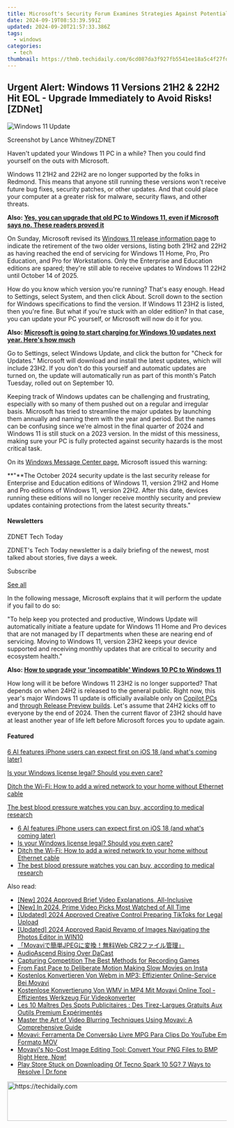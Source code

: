 ```yaml
---
title: Microsoft's Security Forum Examines Strategies Against Potential Worldwide Tech Crisis - Can They Deliver?
date: 2024-09-19T08:53:39.591Z
updated: 2024-09-20T21:57:33.386Z
tags:
  - windows
categories:
  - tech
thumbnail: https://thmb.techidaily.com/6cd087da3f927fb5541ee18a5c4f27fd477ab52940ff719d4e3de086cc546e4e.jpg
---
```


## Urgent Alert: Windows 11 Versions 21H2 & 22H2 Hit EOL - Upgrade Immediately to Avoid Risks![ZDNet]

![Windows 11 Update](https://www.zdnet.com/a/img/resize/a3d7f6204a4a80c657ff5a478fcd7dde3d2564e1/2024/09/11/b679a3e9-5816-4292-8618-8cad24cce468/figure-top-update-your-windows-11-pc-to-version-23h2-or-else.jpg?auto=webp&width=1280)

Screenshot by Lance Whitney/ZDNET

Haven't updated your Windows 11 PC in a while? Then you could find yourself on the outs with Microsoft. 

Windows 11 21H2 and 22H2 are no longer supported by the folks in Redmond. This means that anyone still running these versions won't receive future bug fixes, security patches, or other updates. And that could place your computer at a greater risk for malware, security flaws, and other threats.

**Also: [Yes, you can upgrade that old PC to Windows 11, even if Microsoft says no. These readers proved it](https://www.zdnet.com/article/yes-you-can-upgrade-that-old-pc-to-windows-11-even-if-microsoft-says-no-these-readers-proved-it/)**

On Sunday, Microsoft revised its [Windows 11 release information page](https://learn.microsoft.com/en-us/windows/release-health/windows11-release-information) to indicate the retirement of the two older versions, listing both 21H2 and 22H2 as having reached the end of servicing for Windows 11 Home, Pro, Pro Education, and Pro for Workstations. Only the Enterprise and Education editions are spared; they're still able to receive updates to Windows 11 22H2 until October 14 of 2025.

How do you know which version you're running? That's easy enough. Head to Settings, select System, and then click About. Scroll down to the section for Windows specifications to find the version. If Windows 11 23H2 is listed, then you're fine. But what if you're stuck with an older edition? In that case, you can update your PC yourself, or Microsoft will now do it for you.

**Also: [Microsoft is going to start charging for Windows 10 updates next year. Here's how much](https://www.zdnet.com/article/microsoft-is-going-to-start-charging-for-windows-10-updates-next-year-heres-how-much/)**

Go to Settings, select Windows Update, and click the button for "Check for Updates." Microsoft will download and install the latest updates, which will include 23H2\. If you don't do this yourself and automatic updates are turned on, the update will automatically run as part of this month's Patch Tuesday, rolled out on September 10.

Keeping track of Windows updates can be challenging and frustrating, especially with so many of them pushed out on a regular and irregular basis. Microsoft has tried to streamline the major updates by launching them annually and naming them with the year and period. But the names can be confusing since we're almost in the final quarter of 2024 and Windows 11 is still stuck on a 2023 version. In the midst of this messiness, making sure your PC is fully protected against security hazards is the most critical task.

On its [Windows Message Center page](https://learn.microsoft.com/en-us/windows/release-health/windows-message-center), Microsoft issued this warning:

**"**The October 2024 security update is the last security release for Enterprise and Education editions of Windows 11, version 21H2 and Home and Pro editions of Windows 11, version 22H2\. After this date, devices running these editions will no longer receive monthly security and preview updates containing protections from the latest security threats."

#### Newsletters

ZDNET Tech Today

ZDNET's Tech Today newsletter is a daily briefing of the newest, most talked about stories, five days a week.

 Subscribe

[See all](https://www.zdnet.com/newsletters/)

In the following message, Microsoft explains that it will perform the update if you fail to do so:

"To help keep you protected and productive, Windows Update will automatically initiate a feature update for Windows 11 Home and Pro devices that are not managed by IT departments when these are nearing end of servicing. Moving to Windows 11, version 23H2 keeps your device supported and receiving monthly updates that are critical to security and ecosystem health."

**Also: [How to upgrade your 'incompatible' Windows 10 PC to Windows 11](https://www.zdnet.com/article/how-to-upgrade-your-incompatible-windows-10-pc-to-windows-11/)**

How long will it be before Windows 11 23H2 is no longer supported? That depends on when 24H2 is released to the general public. Right now, this year's major Windows 11 update is officially available only on [Copilot PCs](https://support.microsoft.com/en-us/topic/kb5043950-windows-11-version-24h2-support-2fd719b6-8c26-469f-99fe-832eb1b702d7) and [through Release Preview builds](https://blogs.windows.com/windows-insider/2024/05/22/releasing-windows-11-version-24h2-to-the-release-preview-channel/). Let's assume that 24H2 kicks off to everyone by the end of 2024\. Then the current flavor of 23H2 should have at least another year of life left before Microsoft forces you to update again.

#### Featured

[6 AI features iPhone users can expect first on iOS 18 (and what's coming later)](https://www.zdnet.com/article/6-ai-features-iphone-users-can-expect-first-on-ios-18-and-whats-coming-later/ "6 AI features iPhone users can expect first on iOS 18 (and what's coming later)")

[Is your Windows license legal? Should you even care?](https://www.zdnet.com/article/is-your-windows-license-legal-should-you-even-care/ "Is your Windows license legal? Should you even care?")

[Ditch the Wi-Fi: How to add a wired network to your home without Ethernet cable](https://www.zdnet.com/article/ditch-the-wi-fi-how-to-add-a-wired-network-to-your-home-without-ethernet-cable/ "Ditch the Wi-Fi: How to add a wired network to your home without Ethernet cable")

[The best blood pressure watches you can buy, according to medical research](https://www.zdnet.com/article/best-blood-pressure-watch/ "The best blood pressure watches you can buy, according to medical research")

* [6 AI features iPhone users can expect first on iOS 18 (and what's coming later)](https://www.zdnet.com/article/6-ai-features-iphone-users-can-expect-first-on-ios-18-and-whats-coming-later/ "6 AI features iPhone users can expect first on iOS 18 (and what's coming later)")
* [Is your Windows license legal? Should you even care?](https://www.zdnet.com/article/is-your-windows-license-legal-should-you-even-care/ "Is your Windows license legal? Should you even care?")
* [Ditch the Wi-Fi: How to add a wired network to your home without Ethernet cable](https://www.zdnet.com/article/ditch-the-wi-fi-how-to-add-a-wired-network-to-your-home-without-ethernet-cable/ "Ditch the Wi-Fi: How to add a wired network to your home without Ethernet cable")
* [The best blood pressure watches you can buy, according to medical research](https://www.zdnet.com/article/best-blood-pressure-watch/ "The best blood pressure watches you can buy, according to medical research")

<ins class="adsbygoogle"
     style="display:block"
     data-ad-format="autorelaxed"
     data-ad-client="ca-pub-7571918770474297"
     data-ad-slot="1223367746"></ins>

<ins class="adsbygoogle"
     style="display:block"
     data-ad-client="ca-pub-7571918770474297"
     data-ad-slot="8358498916"
     data-ad-format="auto"
     data-full-width-responsive="true"></ins>

<span class="atpl-alsoreadstyle">Also read:</span>
<div><ul>
<li><a href="https://facebook-record-videos.techidaily.com/new-2024-approved-brief-video-explanations-all-inclusive/"><u>[New] 2024 Approved Brief Video Explanations, All-Inclusive</u></a></li>
<li><a href="https://facebook-clips.techidaily.com/new-in-2024-prime-video-picks-most-watched-of-all-time/"><u>[New] In 2024, Prime Video Picks Most Watched of All Time</u></a></li>
<li><a href="https://tiktok-videos.techidaily.com/updated-2024-approved-creative-control-preparing-tiktoks-for-legal-upload/"><u>[Updated] 2024 Approved Creative Control Preparing TikToks for Legal Upload</u></a></li>
<li><a href="https://article-posts.techidaily.com/updated-2024-approved-rapid-revamp-of-images-navigating-the-photos-editor-in-win10/"><u>[Updated] 2024 Approved Rapid Revamp of Images Navigating the Photos Editor in WIN10</u></a></li>
<li><a href="https://win-rankings.techidaily.com/movavijpegweb-cr2/"><u>「Movaviで簡単JPEGに変換！無料Web CR2ファイル管理」</u></a></li>
<li><a href="https://extra-hints.techidaily.com/audioascend-rising-over-dacast/"><u>AudioAscend Rising Over DaCast</u></a></li>
<li><a href="https://digital-screen-recording.techidaily.com/capturing-competition-the-best-methods-for-recording-games/"><u>Capturing Competition The Best Methods for Recording Games</u></a></li>
<li><a href="https://instagram-video-recordings.techidaily.com/from-fast-pace-to-deliberate-motion-making-slow-movies-on-insta/"><u>From Fast Pace to Deliberate Motion Making Slow Movies on Insta</u></a></li>
<li><a href="https://win-rankings.techidaily.com/kostenlos-konvertieren-von-webm-in-mp3-effizienter-online-service-bei-movavi/"><u>Kostenlos Konvertieren Von Webm in MP3: Effizienter Online-Service Bei Movavi</u></a></li>
<li><a href="https://win-rankings.techidaily.com/kostenlose-konvertierung-von-wmv-in-mp4-mit-movavi-online-tool-effizientes-werkzeug-fur-videokonverter/"><u>Kostenlose Konvertierung Von WMV in MP4 Mit Movavi Online Tool - Effizientes Werkzeug Für Videokonverter</u></a></li>
<li><a href="https://win-rankings.techidaily.com/les-10-maitres-des-spots-publicitaires-des-tirez-largues-gratuits-aux-outils-premium-experimentes/"><u>Les 10 Maîtres Des Spots Publicitaires : Des Tirez-Largues Gratuits Aux Outils Premium Expérimentés</u></a></li>
<li><a href="https://win-rankings.techidaily.com/master-the-art-of-video-blurring-techniques-using-movavi-a-comprehensive-guide/"><u>Master the Art of Video Blurring Techniques Using Movavi: A Comprehensive Guide</u></a></li>
<li><a href="https://win-rankings.techidaily.com/movavi-ferramenta-de-conversao-livre-mpg-para-clips-do-youtube-em-formato-mov/"><u>Movavi: Ferramenta De Conversão Livre MPG Para Clips Do YouTube Em Formato MOV</u></a></li>
<li><a href="https://win-rankings.techidaily.com/movavis-no-cost-image-editing-tool-convert-your-png-files-to-bmp-right-here-now/"><u>Movavi's No-Cost Image Editing Tool: Convert Your PNG Files to BMP Right Here, Now!</u></a></li>
<li><a href="https://fix-guide.techidaily.com/play-store-stuck-on-downloading-of-tecno-spark-10-5g-7-ways-to-resolve-drfone-by-drfone-fix-android-problems-fix-android-problems/"><u>Play Store Stuck on Downloading Of Tecno Spark 10 5G? 7 Ways to Resolve | Dr.fone</u></a></li>
</ul></div>

<!-- affiliate ads begin -->
<a href="https://unicoeye.pxf.io/c/5597632/2134234/18498" target="_top" id="2134234">
  <img src="//a.impactradius-go.com/display-ad/18498-2134234" border="0" alt="https://techidaily.com" width="728" height="90"/>
</a>
<img height="0" width="0" src="https://unicoeye.pxf.io/i/5597632/2134234/18498" style="position:absolute;visibility:hidden;" border="0" />
<!-- affiliate ads end -->

